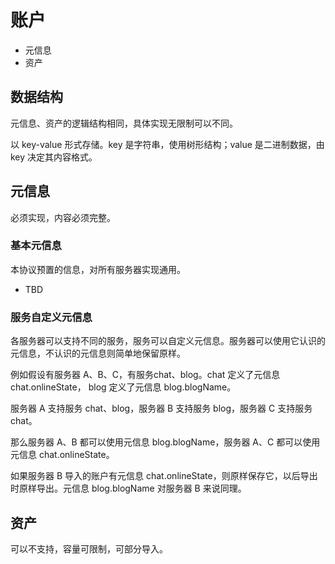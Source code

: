 # 账户
* 元信息
* 资产

## 数据结构
元信息、资产的逻辑结构相同，具体实现无限制可以不同。

以 key-value 形式存储。key 是字符串，使用树形结构；value 是二进制数据，由 key 决定其内容格式。

## 元信息
必须实现，内容必须完整。

### 基本元信息
本协议预置的信息，对所有服务器实现通用。
* TBD

### 服务自定义元信息
各服务器可以支持不同的服务，服务可以自定义元信息。服务器可以使用它认识的元信息，不认识的元信息则简单地保留原样。

例如假设有服务器 A、B、C，有服务chat、blog。chat 定义了元信息 chat.onlineState， blog 定义了元信息 blog.blogName。

服务器 A 支持服务 chat、blog，服务器 B 支持服务 blog，服务器 C 支持服务 chat。

那么服务器 A、B 都可以使用元信息 blog.blogName，服务器 A、C 都可以使用元信息 chat.onlineState。

如果服务器 B 导入的账户有元信息 chat.onlineState，则原样保存它，以后导出时原样导出。元信息 blog.blogName 对服务器 B 来说同理。

## 资产
可以不支持，容量可限制，可部分导入。
